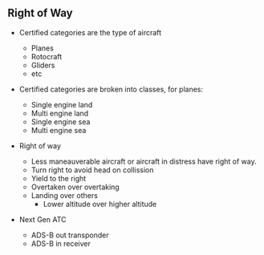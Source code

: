 ## Right of Way

* Certified categories are the type of aircraft
    * Planes
    * Rotocraft
    * Gliders
    * etc

* Certified categories are broken into classes, for planes:
    * Single engine land
    * Multi engine land
    * Single engine sea
    * Multi engine sea

* Right of way
    * Less maneauverable aircraft or aircraft in distress have right of way.
    * Turn right to avoid head on collission
    * Yield to the right
    * Overtaken over overtaking
    * Landing over others
        * Lower altitude over higher altitude

* Next Gen ATC
    * ADS-B out transponder
    * ADS-B in receiver